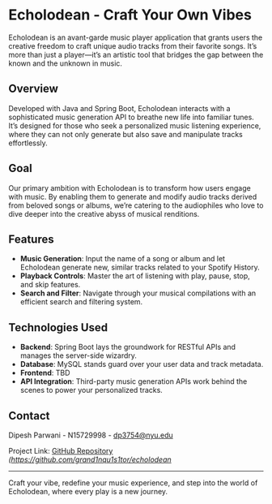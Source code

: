 # Echolodean - Craft Your Own Vibes

Echolodean is an avant-garde music player application that grants users the creative freedom to craft unique audio tracks from their favorite songs. It’s more than just a player—it’s an artistic tool that bridges the gap between the known and the unknown in music.

## Overview

Developed with Java and Spring Boot, Echolodean interacts with a sophisticated music generation API to breathe new life into familiar tunes. It’s designed for those who seek a personalized music listening experience, where they can not only generate but also save and manipulate tracks effortlessly.

## Goal

Our primary ambition with Echolodean is to transform how users engage with music. By enabling them to generate and modify audio tracks derived from beloved songs or albums, we’re catering to the audiophiles who love to dive deeper into the creative abyss of musical renditions.

## Features

- **Music Generation**: Input the name of a song or album and let Echolodean generate new, similar tracks related to your Spotify History.
- **Playback Controls**: Master the art of listening with play, pause, stop, and skip features.
- **Search and Filter**: Navigate through your musical compilations with an efficient search and filtering system.

## Technologies Used
- **Backend**: Spring Boot lays the groundwork for RESTful APIs and manages the server-side wizardry.
- **Database**: MySQL stands guard over your user data and track metadata.
- **Frontend**: TBD
- **API Integration**: Third-party music generation APIs work behind the scenes to power your personalized tracks.

## Contact

Dipesh Parwani - N15729998 - dp3754@nyu.edu

Project Link: [GitHub Repository](#) *(https://github.com/grand1nqu1s1tor/echolodean*

---

Craft your vibe, redefine your music experience, and step into the world of Echolodean, where every play is a new journey.
